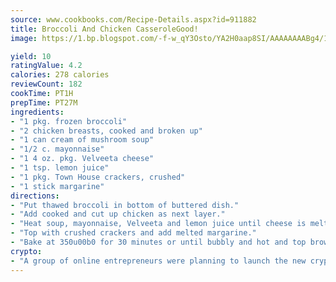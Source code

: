 ```yaml
---
source: www.cookbooks.com/Recipe-Details.aspx?id=911882
title: Broccoli And Chicken CasseroleGood!  
image: https://1.bp.blogspot.com/-f-w_qY3Osto/YA2H0aap8SI/AAAAAAAABg4/17myAO5s9b8JksYvWDXpYkaDlcY0g6k_gCLcBGAsYHQ/s296/3.png

yield: 10
ratingValue: 4.2
calories: 278 calories
reviewCount: 182
cookTime: PT1H
prepTime: PT27M
ingredients:
- "1 pkg. frozen broccoli"
- "2 chicken breasts, cooked and broken up"
- "1 can cream of mushroom soup"
- "1/2 c. mayonnaise"
- "1 4 oz. pkg. Velveeta cheese"
- "1 tsp. lemon juice"
- "1 pkg. Town House crackers, crushed"
- "1 stick margarine"
directions:
- "Put thawed broccoli in bottom of buttered dish."
- "Add cooked and cut up chicken as next layer."
- "Heat soup, mayonnaise, Velveeta and lemon juice until cheese is melted and pour over top of broccoli and chicken."
- "Top with crushed crackers and add melted margarine."
- "Bake at 350u00b0 for 30 minutes or until bubbly and hot and top browned."
crypto:
- "A group of online entrepreneurs were planning to launch the new cryptocurrency on Thursday."
---
```


